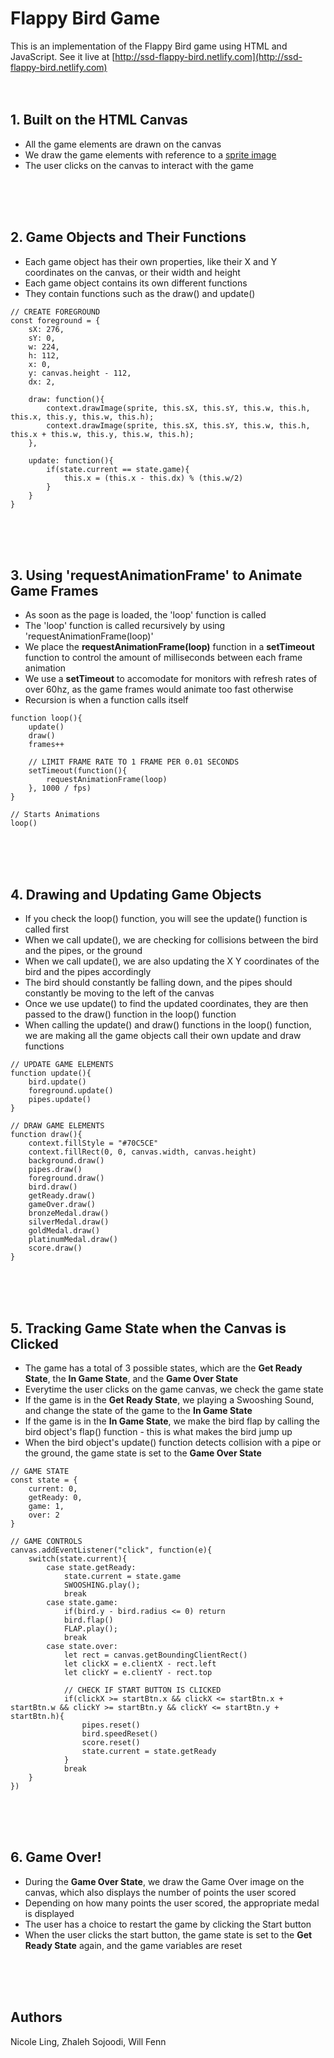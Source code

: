 # Flappy Bird Game
This is an implementation of the Flappy Bird game using HTML and JavaScript. See it live at [http://ssd-flappy-bird.netlify.com](http://ssd-flappy-bird.netlify.com)
<br/>
<br/>
<br/>

## 1. Built on the HTML Canvas
- All the game elements are drawn on the canvas
- We draw the game elements with reference to a [sprite image](http://ssd-flappy-bird.netlify.com/images/sprite.png)
- The user clicks on the canvas to interact with the game
<br/>
<br/>
<br/>

## 2. Game Objects and Their Functions
- Each game object has their own properties, like their X and Y coordinates on the canvas, or their width and height
- Each game object contains its own different functions
- They contain functions such as the draw() and update()
```
// CREATE FOREGROUND
const foreground = {
    sX: 276,
    sY: 0,
    w: 224,
    h: 112,
    x: 0,
    y: canvas.height - 112,
    dx: 2,

    draw: function(){
        context.drawImage(sprite, this.sX, this.sY, this.w, this.h, this.x, this.y, this.w, this.h);
        context.drawImage(sprite, this.sX, this.sY, this.w, this.h, this.x + this.w, this.y, this.w, this.h);
    },

    update: function(){
        if(state.current == state.game){
            this.x = (this.x - this.dx) % (this.w/2)
        }
    }
}
```
<br/>
<br/>
<br/>

## 3. Using 'requestAnimationFrame' to Animate Game Frames
- As soon as the page is loaded, the 'loop' function is called
- The 'loop' function is called recursively by using 'requestAnimationFrame(loop)'
- We place the **requestAnimationFrame(loop)** function in a **setTimeout** function to control the amount of milliseconds between each frame animation
- We use a **setTimeout** to accomodate for monitors with refresh rates of over 60hz, as the game frames would animate too fast otherwise
- Recursion is when a function calls itself
```
function loop(){
    update()
    draw()
    frames++

    // LIMIT FRAME RATE TO 1 FRAME PER 0.01 SECONDS
    setTimeout(function(){
        requestAnimationFrame(loop)
    }, 1000 / fps)
}

// Starts Animations
loop()
```
<br/>
<br/>
<br/>

## 4. Drawing and Updating Game Objects
- If you check the loop() function, you will see the update() function is called first
- When we call update(), we are checking for collisions between the bird and the pipes, or the ground
- When we call update(), we are also updating the X Y coordinates of the bird and the pipes accordingly
- The bird should constantly be falling down, and the pipes should constantly be moving to the left of the canvas
- Once we use update() to find the updated coordinates, they are then passed to the draw() function in the loop() function
- When calling the update() and draw() functions in the loop() function, we are making all the game objects call their own update and draw functions
```
// UPDATE GAME ELEMENTS
function update(){
    bird.update()
    foreground.update()
    pipes.update()
}

// DRAW GAME ELEMENTS
function draw(){
    context.fillStyle = "#70C5CE"
    context.fillRect(0, 0, canvas.width, canvas.height)
    background.draw()
    pipes.draw()
    foreground.draw()
    bird.draw()
    getReady.draw()
    gameOver.draw()
    bronzeMedal.draw()
    silverMedal.draw()
    goldMedal.draw()
    platinumMedal.draw()
    score.draw()
}
```
<br/>
<br/>
<br/>

## 5. Tracking Game State when the Canvas is Clicked
- The game has a total of 3 possible states, which are the **Get Ready State**, the **In Game State**, and the **Game Over State**
- Everytime the user clicks on the game canvas, we check the game state
- If the game is in the **Get Ready State**, we playing a Swooshing Sound, and change the state of the game to the **In Game State**
- If the game is in the **In Game State**, we make the bird flap by calling the bird object's flap() function - this is what makes the bird jump up
- When the bird object's update() function detects collision with a pipe or the ground, the game state is set to the **Game Over State**
```
// GAME STATE
const state = {
    current: 0,
    getReady: 0,
    game: 1,
    over: 2
}

// GAME CONTROLS
canvas.addEventListener("click", function(e){
    switch(state.current){
        case state.getReady:
            state.current = state.game
            SWOOSHING.play();
            break
        case state.game:
            if(bird.y - bird.radius <= 0) return
            bird.flap()
            FLAP.play();
            break
        case state.over:
            let rect = canvas.getBoundingClientRect()
            let clickX = e.clientX - rect.left
            let clickY = e.clientY - rect.top

            // CHECK IF START BUTTON IS CLICKED
            if(clickX >= startBtn.x && clickX <= startBtn.x + startBtn.w && clickY >= startBtn.y && clickY <= startBtn.y + startBtn.h){
                pipes.reset()
                bird.speedReset()
                score.reset()
                state.current = state.getReady
            }
            break
    }
})
```
<br/>
<br/>
<br/>

## 6. Game Over!
- During the **Game Over State**, we draw the Game Over image on the canvas, which also displays the number of points the user scored
- Depending on how many points the user scored, the appropriate medal is displayed
- The user has a choice to restart the game by clicking the Start button
- When the user clicks the start button, the game state is set to the **Get Ready State** again, and the game variables are reset
<br/>
<br/>
<br/>

## Authors
Nicole Ling, Zhaleh Sojoodi, Will Fenn